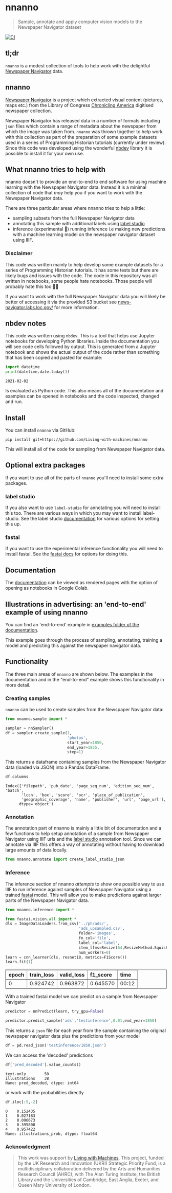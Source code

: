 # nnanno
> Sample, annotate and apply computer vision models to the Newspaper Navigator dataset  


[![CI](https://github.com/Living-with-machines/nnanno/actions/workflows/main.yml/badge.svg)](https://github.com/Living-with-machines/nnanno/actions/workflows/main.yml)

## tl;dr

`nnanno` is a modest collection of tools to help work with the delightful [Newspaper Navigator](https://news-navigator.labs.loc.gov/) data. 

## nnanno

[Newspaper Navigator](https://news-navigator.labs.loc.gov/) is a project which extracted visual content (pictures, maps etc.) from the Library of Congress [Chronicling America](https://chroniclingamerica.loc.gov/) digitised newspaper collection.

Newspaper Navigator has released data in a number of formats including `json` files which contain a range of metadata about the newspaper from which the image was taken from. `nnanno` was thrown together to help work with this collection as part of the preparation of some example datasets used in a series of Programming Historian tutorials (currently under review). Since this code was developed using the wonderful [nbdev](nbdev.fast.ai/) library it is possible to install it for your own use. 

## What nnanno tries to help with

nnanno doesn't to provide an end-to-end to end software for using machine learning with the Newspaper Navigator data. Instead it is a minimal collection of code that *may* help you if you want to work with the Newspaper Navigator data.

There are three particular areas where nnanno tries to help a little:
- sampling subsets from the full Newspaper Navigator data
- annotating this sample with additional labels using [label studio](https://labelstud.io)
- inference (experimental 😬) running inference i.e making new predictions with a machine learning model on the newspaper navigator dataset using IIIF.

### Disclaimer

This code was written mainly to help develop some example datasets for a series of Programming Historian tutorials. It has some tests but there are likely bugs and issues with the code. The code in this repository was all written in notebooks, some people  hate notebooks. Those people will probably hate this too 🤷‍♂️

If you want to work with the full Newspaper Navigator data you will likely be better of accessing it via the provided S3 bucket see [news-navigator.labs.loc.gov/]() for more information.

## nbdev notes
This code was written using `nbdev`. This is a tool that helps use Jupyter notebooks for developing Python libraries. Inside the documentation you will see code cells followed by output. This is generated from a Jupyter notebook and shows the actual output of the code rather than something that has been copied and pasted for example:

```python
import datetime
print(datetime.date.today())
```

    2021-02-02


Is evaluated as Python code. This also means all of the documentation and examples can be opened in notebooks and the code inspected, changed and run. 

## Install

You can install `nnanno` via GitHub:

`pip install git+https://github.com/Living-with-machines/nnanno`

This will install all of the code for sampling from Newspaper Navigator data. 

## Optional extra packages 
If you want to use all of the parts of `nnanno` you'll need to install some extra packages. 

### label studio 
If you also want to use `label-studio` for annotating you will need to install this too. There are various ways in which you may want to install label-studio. See the label studio [documentation](https://labelstud.io/) for various options for setting this up. 

### fastai
If you want to use the experimental inference functionality you will need to install fastai. See the [fastai docs](https://docs.fast.ai/#Installing) for options for doing this. 

## Documentation

The [documentation](https://living-with-machines.github.io/nnanno/) can be viewed as rendered pages with the option of opening as notebooks in Google Colab. 

## Illustrations in advertising: an 'end-to-end' example of using nnanno 

You can find an 'end-to-end' example in [examples folder of the documentation](https://living-with-machines.github.io/nnanno/intro.html). 

This example goes through the process of sampling, annotating, training a model and predicting this against the newspaper navigator data. 

## Functionality 
The three main areas of `nnanno` are shown below. The examples in the documentation and in the "end-to-end" example shows this functionality in more detail. 

### Creating samples

`nnanno` can be used to create samples from the Newspaper Navigator data:

```python
from nnanno.sample import *
```

```python
sampler = nnSampler()
df = sampler.create_sample(1,
                           'photos',
                           start_year=1850, 
                           end_year=1855, 
                           step=1)
```

This returns a dataframe containing samples from the Newspaper Navigator data (loaded via JSON) into a Pandas DataFrame. 

```python
df.columns
```




    Index(['filepath', 'pub_date', 'page_seq_num', 'edition_seq_num', 'batch',
           'lccn', 'box', 'score', 'ocr', 'place_of_publication',
           'geographic_coverage', 'name', 'publisher', 'url', 'page_url'],
          dtype='object')



### Annotation
The annotation part of nnanno is mainly a little bit of documentation and a few functions to help setup annotation of a sample from Newspaper Navigator using IIIF urls and the [label studio](https://labelstud.io/) annotation tool. Since we can annotate via IIIF this offers a way of annotating without having to download large amounts of data locally. 

```python
from nnanno.annotate import create_label_studio_json
```

### Inference

The inference section of nnanno *attempts* to show one possible way to use IIIF to run inference against samples of Newspaper Navigator using a trained [fastai](https://docs.fast.ai/) model. This will allow you to make predictions against larger parts of the Newspaper Navigator data. 

```python
from nnanno.inference import *
```

```python
from fastai.vision.all import *
dls = ImageDataLoaders.from_csv('../ph/ads/', 
                                'ads_upsampled.csv',
                                folder='images', 
                                fn_col='file', 
                                label_col='label',
                                item_tfms=Resize(64,ResizeMethod.Squish),
                                num_workers=0)
learn = cnn_learner(dls, resnet18, metrics=F1Score())
learn.fit(1)
```


<table border="1" class="dataframe">
  <thead>
    <tr style="text-align: left;">
      <th>epoch</th>
      <th>train_loss</th>
      <th>valid_loss</th>
      <th>f1_score</th>
      <th>time</th>
    </tr>
  </thead>
  <tbody>
    <tr>
      <td>0</td>
      <td>0.924742</td>
      <td>0.963872</td>
      <td>0.645570</td>
      <td>00:12</td>
    </tr>
  </tbody>
</table>


With a trained fastai model we can predict on a sample from Newspaper Navigator

```python
predictor = nnPredict(learn, try_gpu=False)
```

```python
predictor.predict_sample('ads','testinference',0.01,end_year=1850)
```

    


This returns a `json` file for each year from the sample containing the original newspaper navigator data plus the predictions from your model

```python
df = pd.read_json('testinference/1850.json')
```

We can access the 'decoded' predictions

```python
df['pred_decoded'].value_counts()
```




    text-only        50
    illustrations    38
    Name: pred_decoded, dtype: int64



or work with the probabilities directly

```python
df.iloc[:5,-2]
```




    0    0.152435
    1    0.027183
    2    0.096673
    3    0.395800
    4    0.957422
    Name: illustrations_prob, dtype: float64



### Acknowledgment 

> This work was support by [Living with Machines](livingwithmachines.ac.uk/). This project, funded by the UK Research and Innovation (UKRI) Strategic Priority Fund, is a multidisciplinary collaboration delivered by the Arts and Humanities Research Council (AHRC), with The Alan Turing Institute, the British Library and the Universities of Cambridge, East Anglia, Exeter, and Queen Mary University of London.

